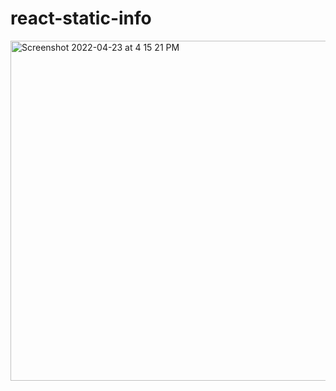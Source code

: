 # react-static-info
<img width="544" alt="Screenshot 2022-04-23 at 4 15 21 PM" src="https://user-images.githubusercontent.com/47234407/164891310-79dcda33-894f-4ffa-9d35-ce699b841ab8.png">
